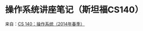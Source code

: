 # 操作系统讲座笔记（斯坦福CS140）

来自：[CS 140：操作系统（2014年春季）](http://web.stanford.edu/~ouster/cgi-bin/cs140-spring14/lectures.php)
